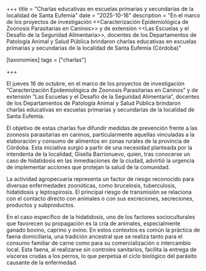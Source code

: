 +++ 
title = "Charlas educativas en escuelas primarias y secundarias de la localidad de Santa Eufemia" 
date = "2025-10-16" 
description = "En el marco de los proyectos de investigación <<Caracterización Epidemiológica de Zoonosis Parasitarias en Caninos>> y de extensión <<Las Escuelas y el Desafío de la Seguridad Alimentaria>>, docentes de los Departamentos de Patología Animal y Salud Pública brindaron charlas educativas en escuelas primarias y secundarias de la localidad de Santa Eufemia (Córdoba)"

[taxonomies]
tags = ["charlas"]

+++

El jueves 16 de octubre, en el marco de los proyectos de investigación “Caracterización Epidemiológica de Zoonosis Parasitarias en Caninos” y de extensión “Las Escuelas y el Desafío de la Seguridad Alimentaria”, docentes de los Departamentos de Patología Animal y Salud Pública brindaron charlas educativas en escuelas primarias y secundarias de la localidad de Santa Eufemia.

El objetivo de estas charlas fue difundir medidas de prevención frente a las zoonosis parasitarias en caninos, particularmente aquellas vinculadas a la elaboración y consumo de alimentos en zonas rurales de la provincia de Córdoba. Esta iniciativa surgió a partir de una necesidad planteada por la intendenta de la localidad, Gisella Barrionuevo, quien, tras conocerse un caso de hidatidosis en las inmediaciones de la ciudad, advirtió la urgencia de implementar acciones que protejan la salud de la comunidad.

La actividad agropecuaria representa un factor de riesgo reconocido para diversas enfermedades zoonóticas, como brucelosis, tuberculosis, hidatidosis y leptospirosis. El principal riesgo de transmisión se relaciona con el contacto directo con animales o con sus excreciones, secreciones, productos y subproductos.

En el caso específico de la hidatidosis, uno de los factores socioculturales que favorecen su propagación es la cría de animales, especialmente ganado bovino, caprino y ovino. En estos contextos es común la práctica de faena domiciliaria, una tradición ancestral que se realiza tanto para el consumo familiar de carne como para su comercialización o intercambio local. Esta faena, al realizarse sin controles sanitarios, facilita la entrega de vísceras crudas a los perros, lo que perpetúa el ciclo biológico del parásito causante de la enfermedad.
